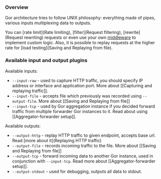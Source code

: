 ### Overview
Gor architecture tries to follow UNIX philosophy: everything made of pipes, various inputs multiplexing data to outputs.

You can [rate limit](Rate limiting), [filter](Request filtering), [rewrite](Request rewriting) requests or even use your own [middleware](Middleware) to implement custom logic. Also, it is possible to replay requests at the higher rate for [load testing](Saving and Replaying from file).

### Available input and output plugins

Available inputs:
   * `--input-raw` - used to capture HTTP traffic, you should specify IP address or interface and application port. More about [[Capturing and replaying traffic]].
   * `--input-file` - accepts file which previously was recorded using `--output-file`. More about [[Saving and Replaying from file]]
   * `--input-tcp` - used by Gor aggregation instance if you decided forward traffic from multiple forwarder Gor instances to it. Read about using [[Aggregator-forwarder setup]].

Available outputs:
   * `--output-http` - replay HTTP traffic to given endpoint, accepts base url. Read [more about it](Replaying HTTP traffic)
   * `--output-file` - records incoming traffic to the file. More about [[Saving and Replaying from file]]
   * `--output-tcp` - forward incoming data to another Gor instance, used in conjunction with `--input-tcp`. Read more about [[Aggregator-forwarder setup]].
   * `--output-stdout` - used for debugging, outputs all data to stdout.